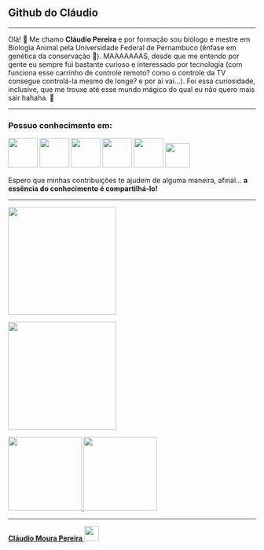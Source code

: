 <h2> Github do Cláudio </h2>
<hr>
Olá! 👋 Me chamo <b> Cláudio Pereira </b> e por formação sou biólogo e mestre em Biologia Animal pela Universidade Federal de Pernambuco (ênfase em genética da conservação 🧬). 
MAAAAAAAS, desde que me entendo por gente eu sempre fui bastante curioso e interessado por tecnologia (com funciona esse carrinho de controle remoto? como o controle da TV consegue controlá-la mesmo de longe? e por aí vai...). Foi essa curiosidade, inclusive, que me trouxe até esse mundo mágico do qual eu não quero mais sair hahaha.  🤟
<hr>

<div>                                                                                                                                           
  <h3> Possuo conhecimento em: </h3> 

<img src="https://cdn.jsdelivr.net/gh/devicons/devicon/icons/java/java-original-wordmark.svg" width="60" height="60"/> 
  <img src="https://cdn.jsdelivr.net/gh/devicons/devicon/icons/mysql/mysql-original-wordmark.svg" width="60" height="60"/>
  <img src="https://cdn.jsdelivr.net/gh/devicons/devicon/icons/spring/spring-original-wordmark.svg" width="60" height="60"/> 
  <img src="https://cdn.jsdelivr.net/gh/devicons/devicon/icons/photoshop/photoshop-line.svg" width="60" height="60"/> 
  <img src="https://cdn.jsdelivr.net/gh/devicons/devicon/icons/git/git-original-wordmark.svg" width="60" height="60"/> 
  <img src="https://cdn.jsdelivr.net/gh/devicons/devicon/icons/vscode/vscode-original.svg"  width="50" height="50" />
</div>


<p> Espero que minhas contribuições te ajudem de alguma maneira, afinal... <b> a essência do conhecimento é compartilhá-lo!</p>              
<hr>

<div> <img align="middle" height="220"src ="https://user-images.githubusercontent.com/101600143/167057929-f952fb10-05a7-4d98-b0ef-dd6b317150e1.gif"/> 

<img align="middle" height="220" src ="https://user-images.githubusercontent.com/101600143/167058283-5a788e5c-2f6c-4e2a-bacd-fca415f984d4.gif"/> </div>
                                                                             
<div>
  <a href="https://github.com/nnetomoura">
  <img height="150em" src="https://github-readme-stats.vercel.app/api?username=nnetomoura&show_icons=true&theme=sift&include_all_commits=true&count_private=true"/>
  <img height="150em" src="https://github-readme-stats.vercel.app/api/top-langs/?username=nnetomoura&layout=compact&langs_count=7&theme=sift"/>
</div>

<hr>   
Cláudio Moura Pereira <a href="https://www.linkedin.com/in/claudiomourapereira/" target="_blank"> <img src="https://cdn.jsdelivr.net/gh/devicons/devicon/icons/linkedin/linkedin-original.svg" width="30" height = "30"/>
